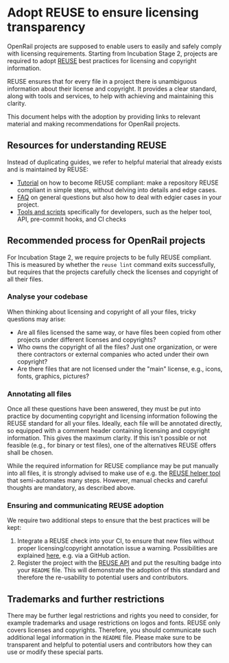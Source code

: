 # Adopt REUSE to ensure licensing transparency

OpenRail projects are supposed to enable users to easily and safely comply with licensing requirements. Starting from Incubation Stage 2, projects are required to adopt [REUSE](https://reuse.software/) best practices for licensing and copyright information.

REUSE ensures that for every file in a project there is unambiguous information about their license and copyright. It provides a clear standard, along with tools and services, to help with achieving and maintaining this clarity.

This document helps with the adoption by providing links to relevant material and making recommendations for OpenRail projects.

## Resources for understanding REUSE

Instead of duplicating guides, we refer to helpful material that already exists and is maintained by REUSE:

* [Tutorial](https://reuse.software/tutorial/) on how to become REUSE compliant: make a repository REUSE compliant in simple steps, without delving into details and edge cases.
* [FAQ](https://reuse.software/faq/) on general questions but also how to deal with edgier cases in your project.
* [Tools and scripts](https://reuse.software/dev/) specifically for developers, such as the helper tool, API, pre-commit hooks, and CI checks

## Recommended process for OpenRail projects

For Incubation Stage 2, we require projects to be fully REUSE compliant. This is measured by whether the `reuse lint` command exits successfully, but requires that the projects carefully check the licenses and copyright of all their files.

### Analyse your codebase

When thinking about licensing and copyright of all your files, tricky questions may arise:

* Are all files licensed the same way, or have files been copied from other projects under different licenses and copyrights?
* Who owns the copyright of all the files? Just one organization, or were there contractors or external companies who acted under their own copyright?
* Are there files that are not licensed under the "main" license, e.g., icons, fonts, graphics, pictures?

### Annotating all files

Once all these questions have been answered, they must be put into practice by documenting copyright and licensing information following the REUSE standard for all your files. Ideally, each file will be annotated directly, so equipped with a comment header containing licensing and copyright information. This gives the maximum clarity. If this isn't possible or not feasible (e.g., for binary or test files), one of the alternatives REUSE offers shall be chosen.

While the required information for REUSE compliance may be put manually into all files, it is strongly advised to make use of e.g. the [REUSE helper tool](https://github.com/fsfe/reuse-tool) that semi-automates many steps. However, manual checks and careful thoughts are mandatory, as described above.

### Ensuring and communicating REUSE adoption

We require two additional steps to ensure that the best practices will be kept:

1. Integrate a REUSE check into your CI, to ensure that new files without proper licensing/copyright annotation issue a warning. Possibilities are explained [here](https://reuse.software/dev/), e.g. via a GitHub action.
2. Register the project with the [REUSE API](https://api.reuse.software/) and put the resulting badge into your `README` file. This will demonstrate the adoption of this standard and therefore the re-usability to potential users and contributors.

## Trademarks and further restrictions

There may be further legal restrictions and rights you need to consider, for example trademarks and usage restrictions on logos and fonts. REUSE only covers licenses and copyrights. Therefore, you should communicate such additional legal information in the `README` file. Please make sure to be transparent and helpful to potential users and contributors how they can use or modify these special parts.
